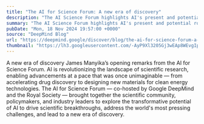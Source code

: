 ```yaml
---
title: "The AI for Science Forum: A new era of discovery"
description: "The AI Science Forum highlights AI's present and potential role in revolutionizing scientific discovery and solving global challenges, emphasizing collaboration between the scientific community, policymakers, and industry leaders."
summary: "The AI Science Forum highlights AI's present and potential role in revolutionizing scientific discovery and solving glob"
pubDate: "Mon, 18 Nov 2024 19:57:00 +0000"
source: "DeepMind Blog"
url: "https://deepmind.google/discover/blog/the-ai-for-science-forum-a-new-era-of-discovery/"
thumbnail: "https://lh3.googleusercontent.com/-AyP9Xl3205Gj3wEAp8WEvgIpyn8HfQcn6BCRhAbELw-4u8ducwJYxTi24GZ8bQXDZ6EnByt6OA4K9hnnCgGxRXFMq09HJ19XYwRmD4Ke53sqVw-IQ=w528-h297-n-nu-rw"
---
```


A new era of discovery
James Manyika’s opening remarks from the AI for Science Forum.
AI is revolutionizing the landscape of scientific research, enabling advancements at a pace that was once unimaginable — from accelerating drug discovery to designing new materials for clean energy technologies. The AI for Science Forum — co-hosted by Google DeepMind and the Royal Society — brought together the scientific community, policymakers, and industry leaders to explore the transformative potential of AI to drive scientific breakthroughs, address the world's most pressing challenges, and lead to a new era of discovery.